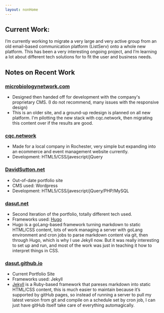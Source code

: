 ```yaml
---
layout: nonHome
---
```


## Current Work:

I’m currently working to migrate a very large and very active group from an old email-based communication platform (ListServ) onto a whole new platform. This has been a very interesting ongoing project, and I’m learning a lot about different tech solutions for to fit the user and business needs.

## Notes on Recent Work 

### [microbiologynetwork.com](http://microbiologynetwork.com)
  - Designed then handed off for development with the company's proprietary CMS. (I do not recommend, many issues with the responsive design)
  - This is an older site, and a ground-up redesign is planned on all new platform. I'm pilotting the new stack with cqc.network, then migrating this content over if the results are good.
  
### [cqc.network](https://cqc.network) 
  - Made for a local company in Rochester, very simple but expanding into an ecommerce and event management website currently.
  - Development: HTML5/CSS/javescript/jQuery
  
### [DavidSutton.net](https://DavidSutton.net)
  - Out-of-date portfolio site
  - CMS used: Wordpress
  - Development: HTML5/CSS/javescript/jQuery/PHP/MySQL

### [dasut.net](https://dasut.net)
  - Second Iteration of the portfolio, totally different tech used.
  - Frameworks used: [Hugo](https://gohugo.io/)
  - Hugo is a goLang-based framework turning markdown to static HTML/CSS content, lots of work managing a server with goLang environment and cron jobs to parse markdown content via git, then through Hugo, which is why I use Jekyll now. But it was really interesting to set up and run, and most of the work was just in teaching it how to interpret things in CSS.

### [dasut.github.io](dasut.github.io)
  - Current Portfolio Site 
  - Frameworks used: Jekyll
  - [Jekyll](https://jekyllrb.com/) is a Ruby-based framework that pareses markdown into static HTML/CSS content, this is much easier to maintain because it’s supported by gitHub pages, so instead of running a server to pull my latest version from git and compile on a schedule set by cron job, I can just have gitHub itself take care of everything automagically.

